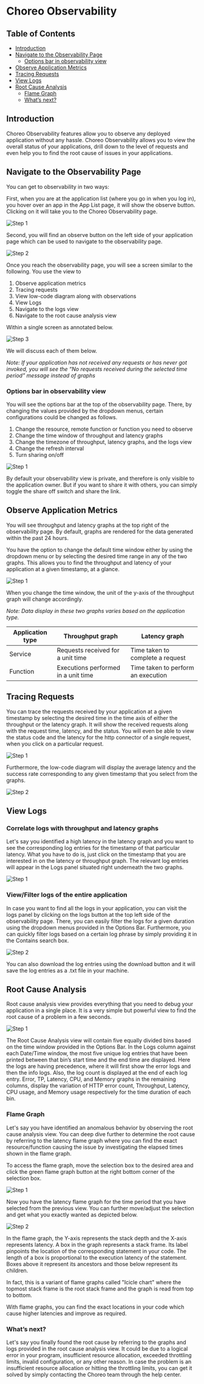 # Choreo Observability

## Table of Contents
<!--ts-->
* [Introduction](#Introduction)
* [Navigate to the Observability Page](#Navigate-to-the-Observability-Page)
  * [Options bar in observability view](#Options-bar-in-observability-view)
* [Observe Application Metrics](#Observe-Application-Metrics)
* [Tracing Requests](#Tracing-Requests)
* [View Logs](#View-Logs)
* [Root Cause Analysis](#Root-Cause-Analysis)
   * [Flame Graph](#Flame-Graph)
   * [What’s next?](#What’s-next?)

<!--te-->

## Introduction

Choreo Observability features allow you to observe any deployed application without any hassle. Choreo Observability allows you to view the overall status of your applications, drill down to the level of requests and even help you to find the root cause of issues in your applications.

## Navigate to the Observability Page

You can get to observability in two ways:

First, when you are at the application list (where you go in when you log in), you hover over an app in the App List page, it will show the observe button. Clicking on it will take you to the Choreo Observability page.

![Step 1](images/observability/image6.png)

Second, you will find an observe button on the left side of your application page which can be used to navigate to the observability page.

![Step 2](images/observability/image4.png)

Once you reach the observability page, you will see a screen similar to the following. You use the view to

1. Observe application metrics  
2. Tracing requests  
3. View low-code diagram along with observations
4. View Logs  
5. Navigate to the logs view  
6. Navigate to the root cause analysis view  

Within a single screen as annotated below.

![Step 3](images/observability/image5.png)

We will discuss each of them below. 

*Note: If your application has not received any requests or has never got invoked, you will see the “No requests received during the selected time period” message instead of graphs*

### Options bar in observability view

You will see the options bar at the top of the observability page. There, by changing the values provided by the dropdown menus, certain configurations could be changed as follows.

1. Change the resource, remote function or function you need to observe
2. Change the time window of throughput and latency graphs  
3. Change the timezone of throughput, latency graphs, and the logs view
4. Change the refresh interval  
5. Turn sharing on/off  

![Step 1](images/observability/image1.png)

By default your observability view is private, and therefore is only visible to the application owner. But if you want to share it with others, you can simply toggle the share off switch and share the link.

## Observe Application Metrics

You will see throughput and latency graphs at the top right of the observability page. By default, graphs are rendered for the data generated within the past 24 hours. 

You have the option to change the default time window either by using the dropdown menu or by selecting the desired time range in any of the two graphs. This allows you to find the throughput and latency of your application at a given timestamp, at a glance.

![Step 1](images/observability/image8.gif)

When you change the time window, the unit of the y-axis of the throughput graph will change accordingly.

*Note: Data display in these two graphs varies based on the application type.*

| Application type | Throughput graph                    | Latency graph                      |
|------------------|-------------------------------------|------------------------------------|
| Service          | Requests received for a unit time   | Time taken to complete a request   |
| Function         | Executions performed in a unit time | Time taken to perform an execution |

## Tracing Requests

You can trace the requests received by your application at a given timestamp by selecting the desired time in the time axis of either the throughput or the latency graph. It will show the received requests along with the request time, latency, and the status. You will even be able to view the status code and the latency for the http connector of a single request, when you click on a particular request.

![Step 1](images/observability/image7.gif)

Furthermore, the low-code diagram will display the average latency and the success rate corresponding to any given timestamp that you select from the graphs.

![Step 2](images/observability/image2.png)

## View Logs

### Correlate logs with throughput and latency graphs

Let's say you identified a high latency in the latency graph and you want to see the corresponding log entries for the timestamp of that particular latency. What you have to do is, just click on the timestamp that you are interested in on the latency or throughput graph. The relevant log entries will appear in the Logs panel situated right underneath the two graphs.

![Step 1](images/observability/image11.png)

### View/Filter logs of the entire application

In case you want to find all the logs in your application, you can visit the logs panel by clicking on the logs button at the top left side of the observability page. There, you can easily filter the logs for a given duration using the dropdown menus provided in the Options Bar. Furthermore, you can quickly filter logs based on a certain log phrase by simply providing it in the Contains search box.

![Step 2](images/observability/image13.png)

You can also download the log entries using the download button and it will save the log entries as a .txt file in your machine.

## Root Cause Analysis

Root cause analysis view provides everything that you need to debug your application in a single place. It is a very simple but powerful view to find the root cause of a problem in a few seconds. 

![Step 1](images/observability/image12.png)

The Root Cause Analysis view will contain five equally divided bins based on the time window provided in the Options Bar. In the Logs column against each Date/Time window, the most five unique log entries that have been printed between that bin’s start time and the end time are displayed. Here the logs are having precedence, where it will first show the error logs and then the info logs. Also, the log count is displayed at the end of each log entry. Error, TP, Latency, CPU, and Memory graphs in the remaining columns, display the variation of HTTP error count, Throughput, Latency, CPU usage, and Memory usage respectively for the time duration of each bin.

### Flame Graph

Let's say you have identified an anomalous behavior by observing the root cause analysis view. You can deep dive further to determine the root cause by referring to the latency flame graph where you can find the exact resource/function causing the issue by investigating the elapsed times shown in the flame graph.

To access the flame graph, move the selection box to the desired area and click the green flame graph button at the right bottom corner of the selection box.

![Step 1](images/observability/image3.gif)

Now you have the latency flame graph for the time period that you have selected from the previous view. You can further move/adjust the selection and get what you exactly wanted as depicted below.

![Step 2](images/observability/image10.gif)

In the flame graph, the Y-axis represents the stack depth and the X-axis represents latency. A box in the graph represents a stack frame. Its label pinpoints the location of the corresponding statement in your code. The length of a box is proportional to the execution latency of the statement. Boxes above it represent its ancestors and those below represent its children.

In fact, this is a variant of flame graphs called "Icicle chart" where the topmost stack frame is the root stack frame and the graph is read from top to bottom.

With flame graphs, you can find the exact locations in your code which cause higher latencies and improve as required.

### What’s next?

Let's say you finally found the root cause by referring to the graphs and logs provided in the root cause analysis view. It could be due to a logical error in your program, insufficient resource allocation, exceeded throttling limits, invalid configuration, or any other reason.
In case the problem is an insufficient resource allocation or hitting the throttling limits, you can get it solved by simply contacting the Choreo team through the help center.
